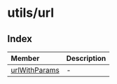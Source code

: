 # utils/url

## Index

| Member | Description |
| :------ | :------ |
| [urlWithParams](functions/urlWithParams.md) | - |
